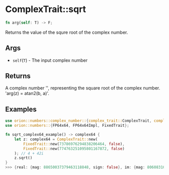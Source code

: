 # ComplexTrait::sqrt

```rust
fn arg(self: T) -> F;
```

Returns the value of the squre root of the complex number.

## Args

* `self`(`T`) - The input complex number

## Returns

A complex number '<T>', representing the square root of the complex number. 
'arg(z) = atan2(b, a)'.

## Examples

```rust    
use orion::numbers::complex_number::{complex_trait::ComplexTrait, complex64::complex64};
use orion::numbers::{FP64x64, FP64x64Impl, FixedTrait};

fn sqrt_complex64_example() -> complex64 {
    let z: complex64 = ComplexTrait::new(
        FixedTrait::new(73786976294838206464, false),
        FixedTrait::new(774763251095801167872, false)
    ); // 4 + 42i
    z.sqrt()
}
>>> {real: {mag: 88650037379463118848, sign: false}, im: {mag: 80608310115317055488, sign: false}} // 4.80572815603723 + 4.369785247552674 i
```
